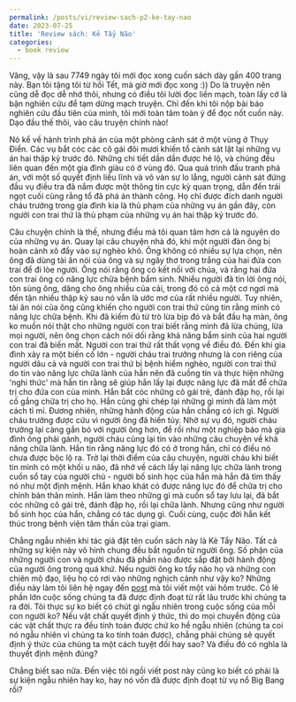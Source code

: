 ```yaml
---
permalink: /posts/vi/review-sach-p2-ke-tay-nao
date: 2023-07-25
title: 'Review sách: Kẻ Tẩy Não'
categories:
  - book review
---
```


Vâng, vậy là sau 7749 ngày tôi mới đọc xong cuốn sách dày gần 400 trang này. Bạn tôi tặng tôi từ hồi Tết, mà giờ mới đọc xong :)) Do là truyện nên cũng dễ đọc dễ nhớ thôi, nhưng có điều tôi lười đọc liền mạch, toàn lấy cớ là bận nghiên cứu để tạm dừng mạch truyện. Chỉ đến khi tôi nộp bài báo nghiên cứu đầu tiên của mình, tôi mới toàn tâm toàn ý để đọc nốt cuốn này. Dạo đầu thế thôi, vào câu truyện chính nào!

Nó kể về hành trình phá án của một phòng cảnh sát ở một vùng ở Thụy Điển. Các vụ bắt cóc các cô gái đôi mươi khiến tổ cảnh sát lật lại những vụ án hai thập kỷ trước đó. Những chi tiết dần dần được hé lộ, và chúng đều liên quan đến một gia đình giàu có ở vùng đó. Qua quá trình đấu tranh phá án, với một số quyết định liều lĩnh và vô vàn sự lo lắng, người cảnh sát đứng đầu vụ điều tra đã nắm được một thông tin cực kỳ quan trọng, dẫn đến trái ngọt cuối cùng rằng tổ đã phá án thành công. Họ chỉ được đích danh người cháu trưởng trong gia đình kia là thủ phạm của những vụ án gần đây, còn người con trai thứ là thủ phạm của những vụ án hai thập kỷ trước đó.

Câu chuyện chính là thế, nhưng điều mà tôi quan tâm hơn cả là nguyên do của những vụ án. Quay lại câu chuyện nhà đó, khi một người đàn ông bị hoàn cảnh xô đẩy vào sự nghèo khó. Ông không có nhiều sự lựa chọn, nên ông đã dùng tài ăn nói của ông và sự ngây thơ trong trắng của hai đứa con trai để đi lòe người. Ông nói rằng ông có kết nối với chúa, và rằng hai đứa con trai ông có năng lực chữa bệnh bẩm sinh. Nhiều người đã tin lời ông nói, tôn sùng ông, dâng cho ông nhiều của cải, trong đó có cả một cơ ngơi mà đến tận nhiều thập kỷ sau nó vẫn là ước mơ của rất nhiều người. Tuy nhiên, tài ăn nói của ông cũng khiến cho người con trai thứ cũng tin rằng mình có năng lực chữa bệnh. Khi đã kiếm đủ từ trò lừa bịp đó và bắt đầu hạ màn, ông ko muốn nói thật cho những người con trai biết rằng mình đã lừa chúng, lừa mọi người, nên ông chọn cách nói dối rằng khả năng bẩm sinh của hai người con trai đã biến mất. Người con trai thứ rất thất vọng về điều đó. Đến khi gia đình xảy ra một biến cố lớn - người cháu trai trưởng nhưng là con riêng của người dâu cả và người con trai thứ bị bệnh hiểm nghèo, người con trai thứ do tin vào năng lực chữa lành của hắn nên đã cuồng tín và thực hiện những 'nghi thức' mà hắn tin rằng sẽ giúp hắn lấy lại được năng lực đã mất để chữa trị cho đứa con của mình. Hắn bắt cóc những cô gái trẻ, đánh đập họ, rồi lại cố gắng chữa trị cho họ. Hắn cũng ghi chép lại những gì mình đã làm một cách tỉ mỉ. Đương nhiên, những hành động của hắn chẳng có ích gì. Người cháu trưởng được cứu vì người ông đã hiến tủy. Nhờ sự vụ đó, người cháu trưởng lại càng gắn bó với người ông hơn, để rồi như một nghiệp báo mà gia đình ông phải gánh, người cháu cũng lại tin vào những câu chuyện về khả năng chữa lành. Hắn tin rằng năng lực đó có ở trong hắn, chỉ có điều nó chưa được bộc lộ ra. Trở lại thời điểm của câu chuyện, người cháu khi biết tin mình có một khối u não, đã nhớ về cách lấy lại năng lực chữa lành trong cuốn sổ tay của người chú - người bố sinh học của hắn mà hắn đã tìm thấy nó như một định mệnh. Hắn khao khát có được năng lực đó để chữa trị cho chính bản thân mình. Hắn làm theo những gì mà cuốn sổ tay lưu lại, đã bắt cóc những cô gái trẻ, đánh đập họ, rồi lại chữa lành. Nhưng cũng như người bố sinh học của hắn, chẳng có tác dụng gì. Cuối cùng, cuộc đời hắn kết thúc trong bệnh viện tâm thần của trại giam.

Chẳng ngẫu nhiên khi tác giả đặt tên cuốn sách này là Kẻ Tẩy Não. Tất cả những sự kiện này vô hình chung đều bắt nguồn từ người ông. Số phận của những người con và người cháu đã phần nào được sắp đặt bởi hành động của người ông trong quá khứ. Nếu người ông ko tẩy não họ và những con chiên mộ đạo, liệu họ có rơi vào những nghịch cảnh như vậy ko? Những điều này làm tôi liên hệ ngay đến [post](https://dovanquyet.github.io/posts/en/back-to-the-future-past) mà tôi viết một vài hôm trước. Có lẽ phần lớn cuộc sống chúng ta đã được định đoạt từ rất lâu trước khi chúng ta ra đời. Tôi thực sự ko biết có chút gì ngẫu nhiên trong cuộc sống của mỗi con người ko? Nếu vật chất quyết định ý thức, thì do mọi chuyển động của các vật chất thực ra đều tính toán được chứ ko hề ngẫu nhiên (chúng ta coi nó ngẫu nhiên vì chúng ta ko tính toán được), chẳng phải chúng sẽ quyết định ý thức của chúng ta một cách tuyệt đối hay sao? Và điều đó có nghĩa là thuyết định mệnh đúng?

Chẳng biết sao nữa. Đến việc tôi ngồi viết post này cũng ko biết có phải là sự kiện ngẫu nhiên hay ko, hay nó vốn đã được định đoạt từ vụ nổ Big Bang rồi? 
